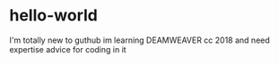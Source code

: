 # hello-world
I'm totally new to guthub im learning DEAMWEAVER cc 2018 and need expertise advice for coding in it  
